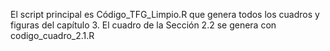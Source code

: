 El script principal es Código_TFG_Limpio.R que genera todos los cuadros y figuras del capítulo 3. 
El cuadro de la Sección 2.2 se genera con codigo_cuadro_2.1.R
